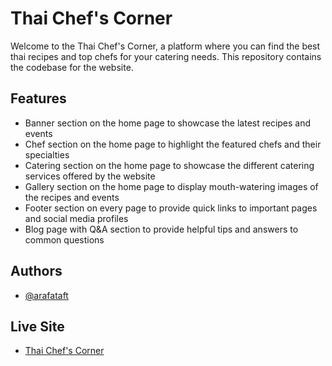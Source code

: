 
# Thai Chef's Corner


Welcome to the Thai Chef's Corner, a platform where you can find the best thai recipes and top chefs for your catering needs. This repository contains the codebase for the website.
## Features
- Banner section on the home page to showcase the latest recipes and events
- Chef section on the home page to highlight the featured chefs and their specialties
- Catering section on the home page to showcase the different catering services offered by the website
- Gallery section on the home page to display mouth-watering images of the recipes and events
- Footer section on every page to provide quick links to important pages and social media profiles
- Blog page with Q&A section to provide helpful tips and answers to common questions



## Authors

- [@arafataft](https://www.github.com/arafataft)

## Live Site

- [Thai Chef's Corner](https://thai-chef-recipe.web.app/)

